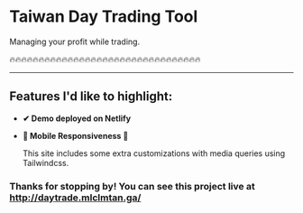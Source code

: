 # Taiwan Day Trading Tool

Managing your profit while trading.


🔥🔥🔥🔥🔥🔥🔥🔥🔥🔥🔥🔥🔥🔥🔥🔥🔥🔥🔥🔥🔥🔥🔥🔥🔥🔥🔥🔥🔥🔥🔥🔥🔥

---
## Features I'd like to highlight:

* **✔ Demo deployed on Netlify**

* **📱 Mobile Responsiveness 📱**

    This site includes some extra customizations with media queries using Tailwindcss.


### Thanks for stopping by! You can see this project live at http://daytrade.mlclmtan.ga/



